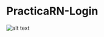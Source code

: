 # PracticaRN-Login

![alt text](https://static.wixstatic.com/media/5a50a9_a05fc160cd3949ff8d67451363202c7d~mv2.gif)
